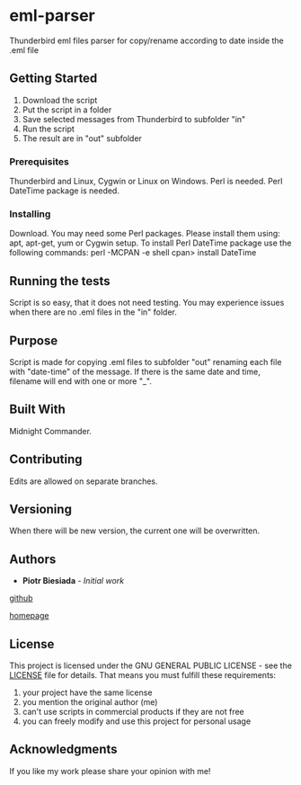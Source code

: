 # eml-parser
Thunderbird eml files parser for copy/rename according to date inside the .eml file

## Getting Started

1. Download the script
2. Put the script in a folder
3. Save selected messages from Thunderbird to subfolder "in"
4. Run the script
5. The result are in "out" subfolder

### Prerequisites

Thunderbird and Linux, Cygwin or Linux on Windows. Perl is needed. Perl DateTime package is needed.

### Installing

Download. You may need some Perl packages. Please install them using: apt, apt-get, yum or Cygwin setup.
To install Perl DateTime package use the following commands:
perl -MCPAN -e shell
cpan> install DateTime

## Running the tests

Script is so easy, that it does not need testing. You may experience issues when there are no .eml files in the "in" folder.

## Purpose

Script is made for copying .eml files to subfolder "out" renaming each file with "date-time" of the message.
If there is the same date and time, filename will end with one or more "\_".

## Built With

Midnight Commander.

## Contributing

Edits are allowed on separate branches.

## Versioning

When there will be new version, the current one will be overwritten.

## Authors

* **Piotr Biesiada** - *Initial work*

[github](https://github.com/pbies)

[homepage](https://pbies.net/)

## License

This project is licensed under the GNU GENERAL PUBLIC LICENSE - see the [LICENSE](LICENSE) file for details.
That means you must fulfill these requirements:
1. your project have the same license
2. you mention the original author (me)
3. can't use scripts in commercial products if they are not free
4. you can freely modify and use this project for personal usage

## Acknowledgments

If you like my work please share your opinion with me!

